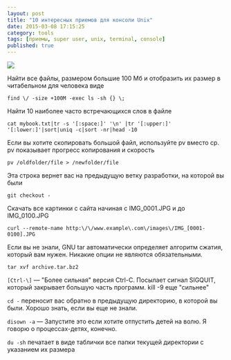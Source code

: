 ```yaml
---
layout: post
title: "10 интересных приемов для консоли Unix"
date: 2015-03-08 17:15:25
category: tools
tags: [приемы, super user, unix, terminal, console]
published: true
---
```


<img src="https://theasder.github.io/img/terminal_icon.png"  class="img-responsive" /><br />

Найти все файлы, размером большие 100 Мб и отобразить их размер в читабельном для человека виде

`find \/ -size +100M -exec ls -sh {} \;`

Найти 10 наиболее часто встречающихся слов в файле

`cat mybook.txt|tr -s '[:space:]' '\n' |tr '[:upper:]' '[:lower:]'|sort|uniq -c|sort -nr|head -10`

Если вы хотите скопировать большой файл, используйте pv вместо cp. pv показывает прогресс копирования и скорость

`pv /oldfolder/file > /newfolder/file` 

Эта строка вернет вас на предыдущую ветку разработки, на которой вы были

`git checkout - `

Скачать все картинки с сайта начиная с IMG_0001.JPG и до IMG_0100.JPG

`curl --remote-name http:\/\/www.example\.com\/images\/IMG_[0001-0100].JPG `

Если вы не знали, GNU tar автоматически определяет алгоритм сжатия, который вам нужен. Никакие опции не являются обязательными.

`tar xvf archive.tar.bz2 `

`[Ctrl-\]` &mdash; "Более сильная" версия Ctrl-C. Посылает сигнал SIGQUIT, который закрывает большую часть программ. kill -9 еще "сильнее"

`cd -` переносит вас обратно в предыдущую директорию, в которой вы были. Хорошо знать, если вы еще не знали.

`disown -a` &mdash; Запустите это если хотите отпустить детей на волю. Я говорю о процессах-детях, конечно.

`du -sh` печатает в виде таблички все папки текущей директории с указанием их размера